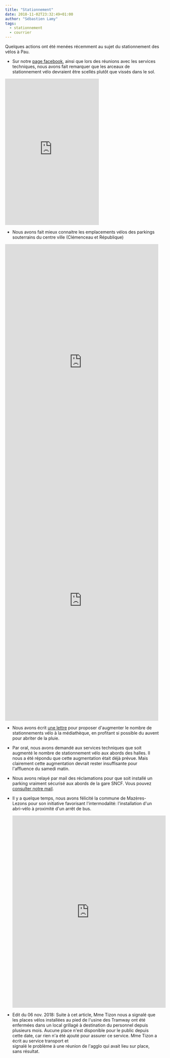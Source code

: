 ```yaml
---
title: "Stationnement"
date: 2018-11-02T23:32:49+01:00
author: "Sébastien Lamy"
tags:
  - stationnement
  - courrier
---
```


Quelques actions ont été menées récemment au sujet du stationnement des vélos à
Pau. 

* Sur notre [page facebook], ainsi que lors des réunions avec les services
  techniques, nous avons fait remarquer que les arceaux de stationnement vélo
  devraient être scellés plutôt que vissés dans le sol.

<iframe src="https://www.facebook.com/plugins/video.php?href=https%3A%2F%2Fwww.facebook.com%2Fpauaveloo%2Fvideos%2F301766320437946%2F&show_text=0&width=306" width="306" height="476" style="border:none;overflow:hidden" scrolling="no" frameborder="0" allowTransparency="true" allowFullScreen="true"></iframe>

* Nous avons fait mieux connaitre les emplacements vélos des parkings 
  souterrains du centre ville (Clémenceau et République)
 
<iframe src="https://www.facebook.com/plugins/post.php?href=https%3A%2F%2Fwww.facebook.com%2Fpauaveloo%2Fposts%2F2147582508609659&width=500" width="500" height="765" style="border:none;overflow:hidden" scrolling="no" frameborder="0" allowTransparency="true" allow="encrypted-media"></iframe>

<iframe src="https://www.facebook.com/plugins/post.php?href=https%3A%2F%2Fwww.facebook.com%2Fpauaveloo%2Fposts%2F2169593343075242&width=500" width="500" height="785" style="border:none;overflow:hidden" scrolling="no" frameborder="0" allowTransparency="true" allow="encrypted-media"></iframe>

* Nous avons écrit [une lettre] pour proposer d'augmenter le nombre de
  stationnements vélo à la médiathèque, en profitant si possible du auvent
  pour abriter de la pluie.
* Par oral, nous avons demandé aux services techniques que soit augmenté le 
  nombre de stationnement vélo aux abords des halles. Il nous a été répondu
  que cette augmentation était déjà prévue. Mais clairement cette augmentation
  devrait rester insuffisante pour l'affluence du samedi matin.
* Nous avons relayé par mail des réclamations pour que soit installé
  un parking vraiment sécurisé aux abords de la gare SNCF. Vous pouvez [consulter
  notre mail].
* Il y a quelque temps, nous avons félicité la commune de Mazères-Lezons pour
  son initiative favorisant l'intermodalité: l'installation d'un abri-vélo à 
  proximité d'un arrêt de bus.
  
  <iframe src="https://www.facebook.com/plugins/post.php?href=https%3A%2F%2Fwww.facebook.com%2Fpauaveloo%2Fposts%2F2103745862993324&width=500" width="500" height="625" style="border:none;overflow:hidden" scrolling="no" frameborder="0" allowTransparency="true" allow="encrypted-media"></iframe>
  
* Edit du 06 nov. 2018: Suite à cet article, Mme Tizon nous a signalé que les 
  places vélos installées au pied de l'usine des Tramway ont été enfermées dans 
  un local grillagé à destination du personnel depuis plusieurs mois. Aucune 
  place n'est disponible pour le public depuis cette date, car rien n'a été 
  ajouté pour assurer ce service. Mme Tizon a écrit au service transport et  
  signalé le problème à une réunion de l'agglo qui avait lieu sur place, sans 
  résultat.

[page facebook]: https://www.facebook.com/pauaveloo/
[une lettre]: courrier-pav-mairie-parking-velos-mediatheque-oct2018.pdf
[consulter notre mail]: mail_pav_stationnement_gare_SNCF.pdf